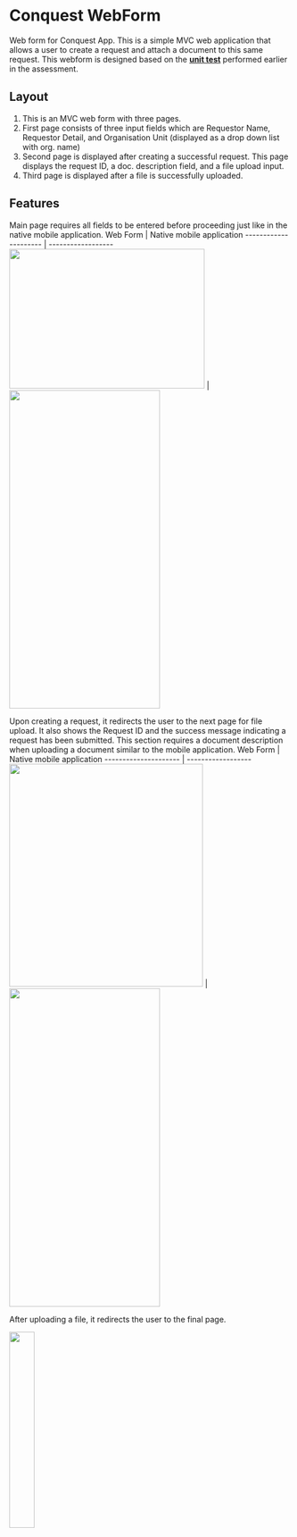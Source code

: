 # Conquest WebForm
Web form for Conquest App. This is a simple MVC web application that allows a user to create a request and attach a document to this same request. This webform is designed based on the **[unit test](https://github.com/jasonwenlee/ConquestTests)** performed earlier in the assessment.

## Layout
1. This is an MVC web form with three pages.
2. First page consists of three input fields which are Requestor Name, Requestor Detail, and Organisation Unit (displayed as a drop down list with org. name)
3. Second page is displayed after creating a successful request. This page displays the request ID, a doc. description field, and a file upload input.
4. Third page is displayed after a file is successfully uploaded.

## Features
Main page requires all fields to be entered before proceeding just like in the native mobile application.
Web Form | Native mobile application
--------------------- | ------------------
<img src="https://imgur.com/0zqlfxp.png" height=250 width=350> | <img src="https://imgur.com/aWF54xI.png" height=570 width=270> 

Upon creating a request, it redirects the user to the next page for file upload. It also shows the Request ID and the success message indicating a request has been submitted. This section requires a document description when uploading a document similar to the mobile application.
Web Form | Native mobile application
--------------------- | ------------------
<img src="https://imgur.com/yBGql5T.png" width=347 height=399> | <img src="https://imgur.com/6wwXIwY.png" height=570 width=270>

After uploading a file, it redirects the user to the final page.

<img src="https://imgur.com/U7wvy26.png" width=30% height=30%>
